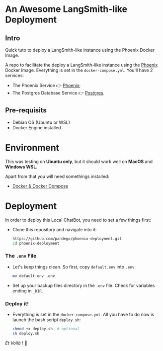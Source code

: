# An Awesome LangSmith-like Deployment
## Intro
Quick tuto to deploy a LangSmith-like instance using the Phoenix Docker Image.

A repo to facilitate the deploy a LangSmith-like instance using the [Phoenix](https://docs.arize.com/phoenix) Docker Image.
Everything is set in the `docker-compose.yml`. You'll have 2 services:
  - The Phoenix Service 👉 [Phoenix](https://hub.docker.com/r/arizephoenix/phoenix);
  - The Postgres Database Service 👉 [Postgres](https://hub.docker.com/_/postgres).

## Pre-requisits
- Debian OS (Ubuntu or WSL)
- Docker Engine installed

# Environment
This was testing on **Ubuntu only**, but it should work well on **MacOS** and **Windows WSL**.

Apart from that you will need somethings installed:

- [Docker & Docker Compose](https://docs.docker.com/desktop/install/ubuntu/)

# Deployment
In order to deploy this Local ChatBot, you need to set a few things first:
- Clone this repository and navigate into it:
  ```bash
  https://github.com/pandego/phoenix-deployment.git
  cd phoenix-deployment
  ```
  
### The `.env` File
- Let's keep things clean. So first, copy `default.env` into `.env`:
  ```bash
  mv default.env .env
  ```
- Set up your backup files directory in the `.env` file. Check for variables ending in `_DIR`.

### Deploy it!
- Everything is set in the `docker-compose.yml`. All you have to do now is launch the bash script `deploy.sh`:
    ```bash
    chmod +x deploy.sh  # optional
    sh deploy.sh
    ```

_Et Voilà !_ 🎈
